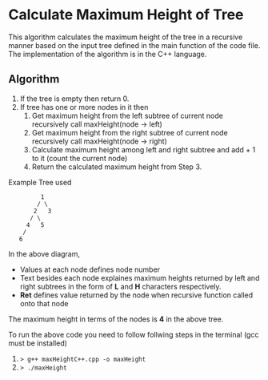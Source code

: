 # Calculate Maximum Height of Tree

This algorithm calculates the maximum height of the tree in a recursive manner based on the input tree defined in the main function of the code file. The implementation of the algorithm is in the C++ language. 

## Algorithm

1. If the tree is empty then return 0.
2. If tree has one or more nodes in it then 
    1. Get maximum height from the left subtree of current node recursively
        call maxHeight(node -> left)
    2. Get maximum height from the right subtree of current node recursively
        call maxHeight(node -> right)
    3. Calculate maximum height among left and right subtree and add + 1 to it (count the current node)
    4. Return the calculated maximum height from Step 3.



Example Tree used
```
         1
        / \
       2   3
      / \ 
     4   5
    /
   6
```

In the above diagram, 
- Values at each node defines node number
- Text besides each node explaines maximum heights returned by left and right subtrees in the form of **L** and **H** characters respectively. 
- **Ret** defines value returned by the node when recursive function called onto that node

The maximum height in terms of the nodes is **4** in the above tree.

To run the above code you need to follow follwing steps in the terminal (gcc must be installed)
1. `> g++ maxHeightC++.cpp -o maxHeight`
2. `> ./maxHeight`